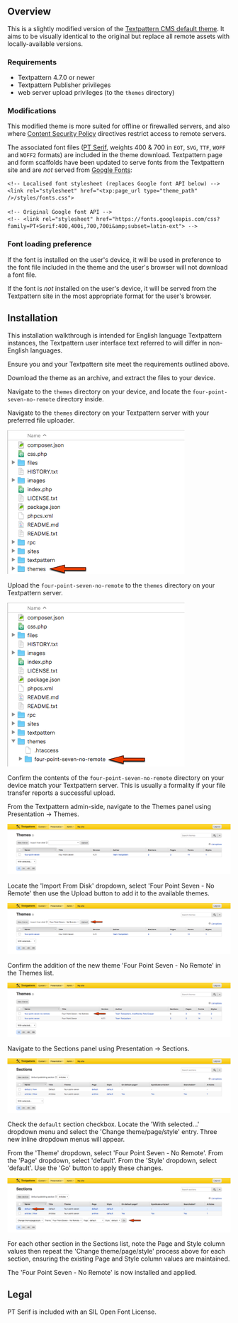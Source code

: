 ## Overview

This is a slightly modified version of the [Textpattern CMS default theme](https://github.com/textpattern/textpattern-default-theme). It aims to be visually identical to the original but replace all remote assets with locally-available versions.

### Requirements

* Textpattern 4.7.0 or newer
* Textpattern Publisher privileges
* web server upload privileges (to the `themes` directory)

### Modifications

This modified theme is more suited for offline or firewalled servers, and also where [Content Security Policy](https://en.wikipedia.org/wiki/Content_Security_Policy) directives restrict access to remote servers.

The associated font files ([PT Serif](https://en.wikipedia.org/wiki/PT_Fonts), weights 400 & 700 in `EOT`, `SVG`, `TTF`, `WOFF` and `WOFF2` formats) are included in the theme download. Textpattern page and form scaffolds have been updated to serve fonts from the Textpattern site and are _not_ served from [Google Fonts](https://fonts.google.com):

```
<!-- Localised font stylesheet (replaces Google font API below) -->
<link rel="stylesheet" href="<txp:page_url type="theme_path" />/styles/fonts.css">

<!-- Original Google font API -->
<!-- <link rel="stylesheet" href="https://fonts.googleapis.com/css?family=PT+Serif:400,400i,700,700i&amp;subset=latin-ext"> -->
```

### Font loading preference

If the font is installed on the user's device, it will be used in preference to the font file included in the theme and the user's browser will not download a font file.

If the font is _not_ installed on the user's device, it will be served from the Textpattern site in the most appropriate format for the user's browser.

## Installation

This installation walkthrough is intended for English language Textpattern instances, the Textpattern user interface text referred to will differ in non-English languages.

Ensure you and your Textpattern site meet the requirements outlined above.

Download the theme as an archive, and extract the files to your device.

Navigate to the `themes` directory on your device, and locate the `four-point-seven-no-remote` directory inside.

Navigate to the `themes` directory on your Textpattern server with your preferred file uploader.

![themes directory](./images/themes-dir.png)

Upload the `four-point-seven-no-remote` to the `themes` directory on your Textpattern server.

![themes -> no remote directory](./images/themes-no-remote-dir.png)

Confirm the contents of the `four-point-seven-no-remote` directory on your device match your Textpattern server. This is usually a formality if your file transfer reports a successful upload.

From the Textpattern admin-side, navigate to the Themes panel using Presentation &rarr; Themes.

![themes panel - preflight](./images/themes-panel-preflight.png)

Locate the 'Import From Disk' dropdown, select 'Four Point Seven - No Remote' then use the Upload button to add it to the available themes.

![themes panel - upload](./images/themes-panel-upload.png)

Confirm the addition of the new theme 'Four Point Seven - No Remote' in the Themes list.

![themes panel - uploaded](./images/themes-panel-uploaded.png)

Navigate to the Sections panel using Presentation &rarr; Sections.

![sections panel - preflight](./images/sections-panel-preflight.png)

Check the `default` section checkbox. Locate the 'With selected…' dropdown menu and select the 'Change theme/page/style' entry. Three new inline dropdown menus will appear.

From the 'Theme' dropdown, select 'Four Point Seven - No Remote'. From the 'Page' dropdown, select 'default'. From the 'Style' dropdown, select 'default'. Use the 'Go' button to apply these changes.

![sections panel - apply](./images/sections-panel-apply.png)

For each other section in the Sections list, note the Page and Style column values then repeat the 'Change theme/page/style' process above for each section, ensuring the existing Page and Style column values are maintained.

The 'Four Point Seven - No Remote' is now installed and applied.

## Legal

PT Serif is included with an SIL Open Font License.
